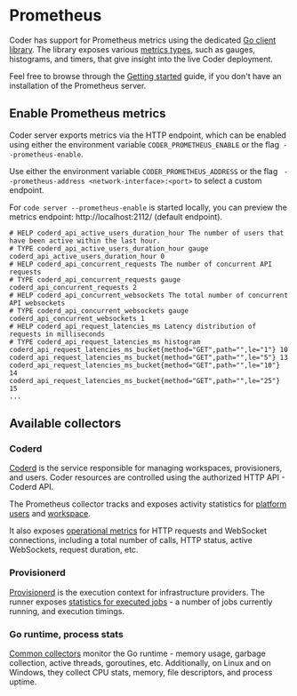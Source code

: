 # Prometheus

Coder has support for Prometheus metrics using the dedicated [Go client library](github.com/prometheus/client_golang). The library exposes various [metrics types](https://prometheus.io/docs/concepts/metric_types/), such as gauges, histograms, and timers, that give insight into the live Coder deployment.

Feel free to browse through the [Getting started](https://prometheus.io/docs/prometheus/latest/getting_started/) guide, if you don't have an installation of the Prometheus server.

## Enable Prometheus metrics

Coder server exports metrics via the HTTP endpoint, which can be enabled using either the environment variable `CODER_PROMETHEUS_ENABLE` or the flag` --prometheus-enable`.

Use either the environment variable `CODER_PROMETHEUS_ADDRESS` or the flag ` --prometheus-address <network-interface>:<port>` to select a custom endpoint.

For `code server --prometheus-enable` is started locally, you can preview the metrics endpoint: <!-- markdown-link-check-disable -->http://localhost:2112/<!-- markdown-link-check-enable --> (default endpoint).

```
# HELP coderd_api_active_users_duration_hour The number of users that have been active within the last hour.
# TYPE coderd_api_active_users_duration_hour gauge
coderd_api_active_users_duration_hour 0
# HELP coderd_api_concurrent_requests The number of concurrent API requests
# TYPE coderd_api_concurrent_requests gauge
coderd_api_concurrent_requests 2
# HELP coderd_api_concurrent_websockets The total number of concurrent API websockets
# TYPE coderd_api_concurrent_websockets gauge
coderd_api_concurrent_websockets 1
# HELP coderd_api_request_latencies_ms Latency distribution of requests in milliseconds
# TYPE coderd_api_request_latencies_ms histogram
coderd_api_request_latencies_ms_bucket{method="GET",path="",le="1"} 10
coderd_api_request_latencies_ms_bucket{method="GET",path="",le="5"} 13
coderd_api_request_latencies_ms_bucket{method="GET",path="",le="10"} 14
coderd_api_request_latencies_ms_bucket{method="GET",path="",le="25"} 15
...
```

## Available collectors

### Coderd

[Coderd](../about/architecture.md#coderd) is the service responsible for managing workspaces, provisioners, and users. Coder resources are controlled using the authorized HTTP API - Coderd API.

The Prometheus collector tracks and exposes activity statistics for [platform users](https://github.com/coder/coder/blob/main/coderd/prometheusmetrics/prometheusmetrics.go#L15-L54) and [workspace](https://github.com/coder/coder/blob/main/coderd/prometheusmetrics/prometheusmetrics.go#L57-L108).

It also exposes [operational metrics](https://github.com/coder/coder/blob/main/coderd/httpmw/prometheus.go#L21-L61) for HTTP requests and WebSocket connections, including a total number of calls, HTTP status, active WebSockets, request duration, etc.

### Provisionerd

[Provisionerd](../about/architecture.md#provisionerd) is the execution context for infrastructure providers. The runner exposes [statistics for executed jobs](https://github.com/coder/coder/blob/main/provisionerd/provisionerd.go#L133-L154) - a number of jobs currently running, and execution timings.

### Go runtime, process stats

[Common collectors](https://github.com/coder/coder/blob/main/cli/server.go#L555-L556) monitor the Go runtime - memory usage, garbage collection, active threads, goroutines, etc. Additionally, on Linux and on Windows, they collect CPU stats, memory, file descriptors, and process uptime.
